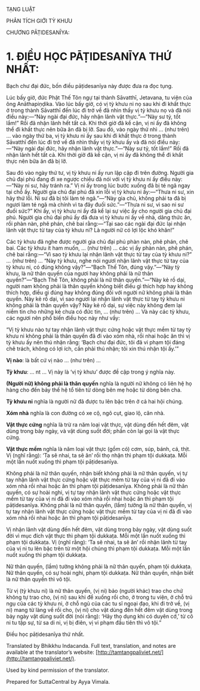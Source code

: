  

TẠNG LUẬT

PHÂN TÍCH GIỚI TỲ KHƯU

CHƯƠNG PĀṬIDESANĪYA:

# 1\. ĐIỀU HỌC PĀṬIDESANĪYA THỨ NHẤT:

Bạch chư đại đức, bốn điều pāṭidesanīya này được đưa ra đọc tụng.

Lúc bấy giờ, đức Phật Thế Tôn ngự tại thành Sāvatthī, Jetavana, tu viện của ông Anāthapiṇḍika. Vào lúc bấy giờ, có vị tỳ khưu ni nọ sau khi đi khất thực ở trong thành Sāvatthī đến lúc đi trở về đã nhìn thấy vị tỳ khưu nọ và đã nói điều này:—“Này ngài đại đức, hãy nhận lãnh vật thực.”—“Này sư tỷ, tốt lắm!” Rồi đã nhận lãnh hết tất cả. Khi thời giờ đã kề cận, vị ni ấy đã không thể đi khất thực nên bữa ăn đã bị lỡ. Sau đó, vào ngày thứ nhì … (như trên) … vào ngày thứ ba, vị tỳ khưu ni ấy sau khi đi khất thực ở trong thành Sāvatthī đến lúc đi trở về đã nhìn thấy vị tỳ khưu ấy và đã nói điều này:—“Này ngài đại đức, hãy nhận lãnh vật thực.”—“Này sư tỷ, tốt lắm!” Rồi đã nhận lãnh hết tất cả. Khi thời giờ đã kề cận, vị ni ấy đã không thể đi khất thực nên bữa ăn đã bị lỡ.

Sau đó vào ngày thứ tư, vị tỳ khưu ni ấy run lập cập đi trên đường. Người gia chủ đại phú đang đi xe ngược chiều đã nói với vị tỳ khưu ni ấy điều này:—“Này ni sư, hãy tránh ra.” Vị ni ấy trong lúc bước xuống đã bị té ngã ngay tại chỗ ấy. Người gia chủ đại phú đã xin lỗi vị tỳ khưu ni ấy:—“Thưa ni sư, xin hãy thứ lỗi. Ni sư đã bị tôi làm té ngã.”—“Này gia chủ, không phải ta đã bị ngươi làm té ngã mà chính vì ta đây đuối sức.”—“Thưa ni sư, vì sao ni sư đuối sức?” Khi ấy, vị tỳ khưu ni ấy đã kể lại sự việc ấy cho người gia chủ đại phú. Người gia chủ đại phú ấy đã đưa vị tỳ khưu ni ấy về nhà, dâng thức ăn, rồi phàn nàn, phê phán, chê bai rằng:—“Tại sao các ngài đại đức lại nhận lãnh vật thực từ tay của tỳ khưu ni? Là người nữ có lợi lộc khó khăn!”

Các tỳ khưu đã nghe được người gia chủ đại phú phàn nàn, phê phán, chê bai. Các tỳ khưu ít ham muốn, … (như trên) … các vị ấy phàn nàn, phê phán, chê bai rằng:—“Vì sao tỳ khưu lại nhận lãnh vật thực từ tay của tỳ khưu ni?” … (như trên) … “Này tỳ khưu, nghe nói ngươi nhận lãnh vật thực từ tay của tỳ khưu ni, có đúng không vậy?”—“Bạch Thế Tôn, đúng vậy.”—“Này tỳ khưu, là nữ thân quyến của ngươi hay không phải là nữ thân quyến?”—“Bạch Thế Tôn, không phải là nữ thân quyến.”—“Này kẻ rồ dại, người nam không phải là thân quyến không biết điều gì thích hợp hay không thích hợp, điều gì đúng hay không đúng đối với người nữ không phải là thân quyến. Này kẻ rồ dại, vì sao ngươi lại nhận lãnh vật thực từ tay tỳ khưu ni không phải là thân quyến vậy? Này kẻ rồ dại, sự việc này không đem lại niềm tin cho những kẻ chưa có đức tin, … (như trên) … Và này các tỳ khưu, các ngươi nên phổ biến điều học này như vầy:

“Vị tỳ khưu nào tự tay nhận lãnh vật thực cứng hoặc vật thực mềm từ tay tỳ khưu ni không phải là thân quyến đã đi vào xóm nhà, rồi nhai hoặc ăn thì vị tỳ khưu ấy nên thú nhận rằng: ‘Bạch chư đại đức, tôi đã vi phạm tội đáng chê trách, không có lợi ích, cần phải thú nhận; tôi xin thú nhận tội ấy.’”

**Vị nào**: là bất cứ vị nào … (như trên) …

**Tỳ khưu**: … nt … Vị này là ‘vị tỳ khưu’ được đề cập trong ý nghĩa này.

**(Người nữ) không phải là thân quyến** nghĩa là người nữ không có liên hệ họ hàng cho đến bảy thế hệ tổ tiên từ dòng bên mẹ hoặc từ dòng bên cha.

**Tỳ khưu ni** nghĩa là người nữ đã được tu lên bậc trên ở cả hai hội chúng.

**Xóm nhà** nghĩa là con đường có xe cộ, ngõ cụt, giao lộ, căn nhà.

**Vật thực cứng** nghĩa là trừ ra năm loại vật thực, vật dùng đến hết đêm, vật dùng trong bảy ngày, và vật dùng suốt đời; phần còn lại gọi là vật thực cứng.

**Vật thực mềm** nghĩa là năm loại vật thực (gồm có) cơm, súp, bánh, cá, thịt. Vị (nghĩ rằng): ‘Ta sẽ nhai, ta sẽ ăn’ rồi thọ nhận thì phạm tội dukkaṭa. Mỗi một lần nuốt xuống thì phạm tội pāṭidesanīya.

Không phải là nữ thân quyến, nhận biết không phải là nữ thân quyến, vị tự tay nhận lãnh vật thực cứng hoặc vật thực mềm từ tay của vị ni đã đi vào xóm nhà rồi nhai hoặc ăn thì phạm tội pāṭidesanīya. Không phải là nữ thân quyến, có sự hoài nghi, vị tự tay nhận lãnh vật thực cứng hoặc vật thực mềm từ tay của vị ni đã đi vào xóm nhà rồi nhai hoặc ăn thì phạm tội pāṭidesanīya. Không phải là nữ thân quyến, (lầm) tưởng là nữ thân quyến, vị tự tay nhận lãnh vật thực cứng hoặc vật thực mềm từ tay của vị ni đã đi vào xóm nhà rồi nhai hoặc ăn thì phạm tội pāṭidesanīya.

Vị nhận lãnh vật dùng đến hết đêm, vật dùng trong bảy ngày, vật dùng suốt đời vì mục đích vật thực thì phạm tội dukkaṭa. Mỗi một lần nuốt xuống thì phạm tội dukkaṭa. Vị (nghĩ rằng): ‘Ta sẽ nhai, ta sẽ ăn’ rồi nhận lãnh từ tay của vị ni tu lên bậc trên từ một hội chúng thì phạm tội dukkaṭa. Mỗi một lần nuốt xuống thì phạm tội dukkaṭa.

Nữ thân quyến, (lầm) tưởng không phải là nữ thân quyến, phạm tội dukkaṭa. Nữ thân quyến, có sự hoài nghi, phạm tội dukkaṭa. Nữ thân quyến, nhận biết là nữ thân quyến thì vô tội.

Từ vị (tỳ khưu ni) là nữ thân quyến, (vị ni) bảo (người khác) trao cho chứ không tự trao cho, (vị ni) sau khi để xuống rồi cho, ở trong tu viện, ở chỗ trú ngụ của các tỳ khưu ni, ở chỗ ngủ của các tu sĩ ngoại đạo, khi đi trở về, (vị ni) mang từ làng về rồi cho, (vị ni) cho vật dùng đến hết đêm vật dùng trong bảy ngày vật dùng suốt đời (nói rằng): ‘Hãy thọ dụng khi có duyên cớ,’ từ cô ni tu tập sự, từ sa di ni, vị bị điên, vị vi phạm đầu tiên thì vô tội.”

Điều học pāṭidesanīya thứ nhất.

Translated by Bhikkhu Indacanda. Full text, translation, and notes are available at the translator’s website: [http://tamtangpaliviet.net/](http://tamtangpaliviet.net/).

Used by kind permission of the translator.

Prepared for SuttaCentral by Ayya Vimala.